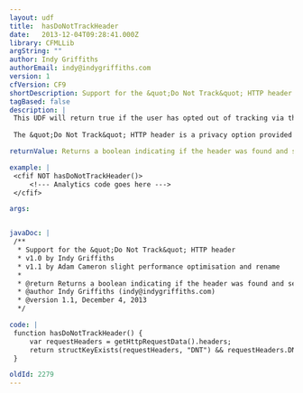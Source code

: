 ```yaml
---
layout: udf
title:  hasDoNotTrackHeader
date:   2013-12-04T09:28:41.000Z
library: CFMLLib
argString: ""
author: Indy Griffiths
authorEmail: indy@indygriffiths.com
version: 1
cfVersion: CF9
shortDescription: Support for the &quot;Do Not Track&quot; HTTP header
tagBased: false
description: |
 This UDF will return true if the user has opted out of tracking via the Do Not Track header. 
 
 The &quot;Do Not Track&quot; HTTP header is a privacy option provided by some browsers indicating that the user has opted out of tracking (such as analytics or behavioural advertising).

returnValue: Returns a boolean indicating if the header was found and set to 1

example: |
 <cfif NOT hasDoNotTrackHeader()>
     <!--- Analytics code goes here --->
 </cfif>

args:


javaDoc: |
 /**
  * Support for the &quot;Do Not Track&quot; HTTP header
  * v1.0 by Indy Griffiths
  * v1.1 by Adam Cameron slight performance optimisation and rename
  * 
  * @return Returns a boolean indicating if the header was found and set to 1 
  * @author Indy Griffiths (indy@indygriffiths.com) 
  * @version 1.1, December 4, 2013 
  */

code: |
 function hasDoNotTrackHeader() {
     var requestHeaders = getHttpRequestData().headers;
     return structKeyExists(requestHeaders, "DNT") && requestHeaders.DNT == 1;
 }

oldId: 2279
---
```


